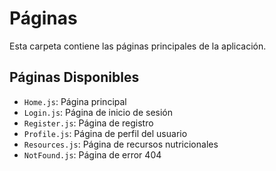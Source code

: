 # Páginas

Esta carpeta contiene las páginas principales de la aplicación.

## Páginas Disponibles

- `Home.js`: Página principal
- `Login.js`: Página de inicio de sesión
- `Register.js`: Página de registro
- `Profile.js`: Página de perfil del usuario
- `Resources.js`: Página de recursos nutricionales
- `NotFound.js`: Página de error 404
